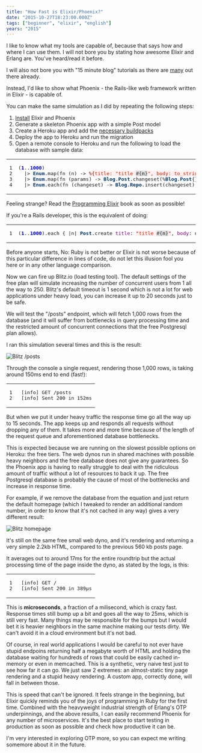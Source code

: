 ```yaml
---
title: "How Fast is Elixir/Phoenix?"
date: "2015-10-27T18:23:00.000Z"
tags: ["beginner", "elixir", "english"]
years: "2015"
---
```


<p></p>
<p>I like to know what my tools are capable of, because that says how and where I can use them. I will not bore you by stating how awesome Elixir and Erlang are. You've heard/read it before.</p>
<p>I will also not bore you with "15 minute blog" tutorials as there are <a href="https://medium.com/@diamondgfx/introduction-fe138ac6079d#.iemenrs71">many</a> out there already.</p>
<p>Instead, I'd like to show what Phoenix - the Rails-like web framework written in Elixir - is capable of.</p>
<p>You can make the same simulation as I did by repeating the following steps:</p>
<ol>
  <li><a href="http://www.phoenixframework.org/docs/installation">Install</a> Elixir and Phoenix</li>
  <li>Generate a skeleton Phoenix app with a simple Post model</li>
  <li>Create a Heroku app and add the <a href="http://www.phoenixframework.org/docs/heroku">necessary buildpacks</a></li>
  <li>Deploy the app to Heroku and run the migration</li>
  <li>Open a remote console to Heroku and run the following to load the database with sample data:</li>
</ol>
<p></p>
<p>
</p>
<table class="CodeRay">
  <tbody>
    <tr>
      <td class="line_numbers" title="click to toggle" onclick="with (this.firstChild.style) { display = (display == '') ? 'none' : '' }"><pre>1<tt>
</tt>2<tt>
</tt>3<tt>
</tt>4<tt>
</tt></pre>
      </td>
      <td class="code"><pre ondblclick="with (this.style) { overflow = (overflow == 'auto' || overflow == '') ? 'visible' : 'auto' }">(<span style="color:#00D;font-weight:bold">1</span>..<span style="color:#00D;font-weight:bold">1000</span>) <tt>
</tt>  |&gt; <span style="color:#036;font-weight:bold">Enum</span>.map(fn (n) -&gt; <span style="background-color:#fff0f0;color:#D20"><span style="color:#710">%{</span><span style="">title: "title </span><span style="background:#ddd;color:black"><span style="background:#ddd;font-weight:bold;color:#666">#{</span>n<span style="background:#ddd;font-weight:bold;color:#666">}</span></span><span style="">", body: to_string(n)</span><span style="color:#710">}</span></span> <span style="color:#080;font-weight:bold">end</span>)<tt>
</tt>  |&gt; <span style="color:#036;font-weight:bold">Enum</span>.map(fn (params) -&gt; <span style="color:#036;font-weight:bold">Blog</span>.<span style="color:#036;font-weight:bold">Post</span>.changeset(%<span style="color:#036;font-weight:bold">Blog</span>.<span style="color:#036;font-weight:bold">Post</span>{}, params) <span style="color:#080;font-weight:bold">end</span>)<tt>
</tt>  |&gt; <span style="color:#036;font-weight:bold">Enum</span>.each(fn (changeset) -&gt; <span style="color:#036;font-weight:bold">Blog</span>.<span style="color:#036;font-weight:bold">Repo</span>.insert(changeset) <span style="color:#080;font-weight:bold">end</span>)<tt>
</tt></pre>
      </td>
    </tr>
  </tbody>
</table>
<p>Feeling strange? Read the <a href="https://pragprog.com/book/elixir/programming-elixir">Programming Elixir</a> book as soon as possible!</p>
<p>If you're a Rails developer, this is the equivalent of doing:</p>
<table class="CodeRay">
  <tbody>
    <tr>
      <td class="line_numbers" title="click to toggle" onclick="with (this.firstChild.style) { display = (display == '') ? 'none' : '' }"><pre>1<tt>
</tt></pre>
      </td>
      <td class="code"><pre ondblclick="with (this.style) { overflow = (overflow == 'auto' || overflow == '') ? 'visible' : 'auto' }">(<span style="color:#00D;font-weight:bold">1</span>..<span style="color:#00D;font-weight:bold">1000</span>).each { |n| <span style="color:#036;font-weight:bold">Post</span>.create <span style="color:#808">title</span>: <span style="background-color:#fff0f0;color:#D20"><span style="color:#710">"</span><span style="">title </span><span style="background:#ddd;color:black"><span style="background:#ddd;font-weight:bold;color:#666">#{</span>n<span style="background:#ddd;font-weight:bold;color:#666">}</span></span><span style="color:#710">"</span></span>, <span style="color:#808">body</span>: n }<tt>
</tt></pre>
      </td>
    </tr>
  </tbody>
</table>
<p>Before anyone starts, No: Ruby is not better or Elixir is not worse because of this particular difference in lines of code, do not let this illusion fool you here or in any other language comparison.</p>
<p>Now we can fire up Blitz.io (load testing tool). The default settings of the free plan will simulate increasing the number of concurrent users from 1 all the way to 250. Blitz's default timeout is 1 second which is not a lot for web applications under heavy load, you can increase it up to 20 seconds just to be safe.</p>
<p>We will test the "/posts" endpoint, which will fetch 1,000 rows from the database (and it will suffer from bottlenecks in query processing time and the restricted amount of concurrent connections that the free Postgresql plan allows).</p>
<p>I ran this simulation several times and this is the result:</p>
<p><img src="https://d7v6meks67904.cloudfront.net/assets/image_asset/image/521/Screen_Shot_2015-10-27_at_15.57.30.png" srcset="https://d7v6meks67904.cloudfront.net/assets/image_asset/image/521/Screen_Shot_2015-10-27_at_15.57.30.png 2x" alt="Blitz /posts"></p>
<p>Through the console a single request, rendering those 1,000 rows, is taking around 150ms end to end (fast!):</p>
<table class="CodeRay">
  <tbody>
    <tr>
      <td class="line_numbers" title="click to toggle" onclick="with (this.firstChild.style) { display = (display == '') ? 'none' : '' }"><pre>1<tt>
</tt>2<tt>
</tt></pre>
      </td>
      <td class="code"><pre ondblclick="with (this.style) { overflow = (overflow == 'auto' || overflow == '') ? 'visible' : 'auto' }"> [info] GET /posts<tt>
</tt> [info] Sent 200 in 152ms<tt>
</tt></pre>
      </td>
    </tr>
  </tbody>
</table>
<p>But when we put it under heavy traffic the response time go all the way up to 15 seconds. The app keeps up and responds all requests without dropping any of them. It takes more and more time because of the length of the request queue and aforementioned database bottlenecks.</p>
<p>This is expected because we are running on the slowest possible options on Heroku: the free tiers. The web dynos run in shared machines with possible heavy neighbors and the free database does not give any guarantees. So the Phoenix app is having to really struggle to deal with the ridiculous amount of traffic without a lot of resources to back it up. The free Postgresql database is probably the cause of most of the bottlenecks and increase in response time.</p>
<p>For example, if we remove the database from the equation and just return the default homepage (which I tweaked to render an additional random number, in order to know that it's not cached in any way) gives a very different result:</p>
<p><img src="https://d7v6meks67904.cloudfront.net/assets/image_asset/image/522/Screen_Shot_2015-10-27_at_16.08.07.png" srcset="https://d7v6meks67904.cloudfront.net/assets/image_asset/image/522/Screen_Shot_2015-10-27_at_16.08.07.png 2x" alt="Blitz homepage"></p>
<p>It's still on the same free small web dyno, and it's rendering and returning a very simple 2.2kb HTML, compared to the previous 560 kb posts page.</p>
<p>It averages out to around 17ms for the entire roundtrip but the actual processing time of the page inside the dyno, as stated by the logs, is this:</p>
<table class="CodeRay">
  <tbody>
    <tr>
      <td class="line_numbers" title="click to toggle" onclick="with (this.firstChild.style) { display = (display == '') ? 'none' : '' }"><pre>1<tt>
</tt>2<tt>
</tt></pre>
      </td>
      <td class="code"><pre ondblclick="with (this.style) { overflow = (overflow == 'auto' || overflow == '') ? 'visible' : 'auto' }"> [info] GET /<tt>
</tt> [info] Sent 200 in 389µs<tt>
</tt></pre>
      </td>
    </tr>
  </tbody>
</table>
<p>This is <strong>microseconds</strong>, a fraction of a milisecond, which is crazy fast. Response times still bump up a bit and goes all the way to 25ms, which is still very fast. Many things may be responsible for the bumps but I would bet it is heavier neighbors in the same machine making our tests dirty. We can't avoid it in a cloud environment but it's not bad.</p>
<p>Of course, in real world applications I would be careful to not ever have stupid endpoins returning half a megabyte worth of HTML and holding the database waiting for hundreds of rows that could be easily cached in-memory or even in memcached. This is a synthetic, very naive test just to see how far it can go. We just saw 2 extremes: an almost-static tiny page rendering and a stupid heavy rendering. A custom app, correctly done, will fall in between those.</p>
<p>This is speed that can't be ignored. It feels strange in the beginning, but Elixir quickly reminds you of the joys of programming in Ruby for the first time. Combined with the heavyweight industrial strength of Erlang's OTP underpinnings, and the above results, I can easily recommend Phoenix for any number of microservices. It's the best place to start testing in production as soon as possible and check how productive it can be.</p>
<p>I'm very interested in exploring OTP more, so you can expect me writing somemore about it in the future.</p>
<p></p>